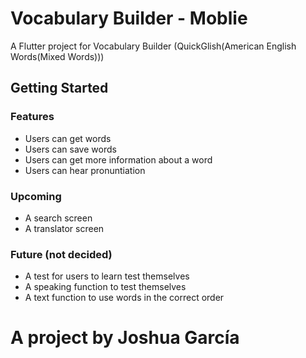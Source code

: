 # Vocabulary Builder - Moblie

A Flutter project for Vocabulary Builder (QuickGlish(American English Words(Mixed Words)))

## Getting Started

### Features
- Users can get words
- Users can save words
- Users can get more information about a word
- Users can hear pronuntiation

### Upcoming
- A search screen
- A translator screen

### Future (not decided)
- A test for users to learn test themselves
- A speaking function to test themselves
- A text function to use words in the correct order

# A project by Joshua García